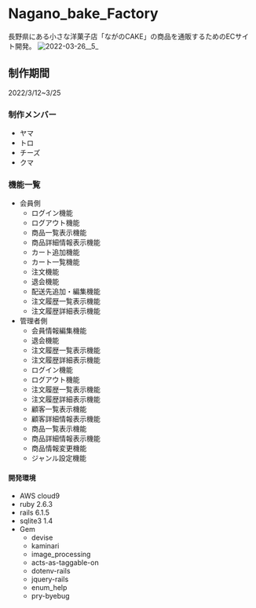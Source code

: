 # Nagano_bake_Factory
長野県にある小さな洋菓子店「ながのCAKE」の商品を通販するためのECサイト開発。
![2022-03-26__5_](https://user-images.githubusercontent.com/98795405/160219171-0d1eaeb0-ee20-4a55-86d1-cb05db256c77.png)

## 制作期間
2022/3/12~3/25

### 制作メンバー
- ヤマ
- トロ
- チーズ
- クマ

### 機能一覧
- 会員側
  - ログイン機能
  - ログアウト機能 
  - 商品一覧表示機能 
  - 商品詳細情報表示機能 
  - カート追加機能
  - カート一覧機能 
  - 注文機能
  - 退会機能
  - 配送先追加・編集機能
  - 注文履歴一覧表示機能 
  - 注文履歴詳細表示機能
- 管理者側 
  - 会員情報編集機能
  - 退会機能
  - 注文履歴一覧表示機能 
  - 注文履歴詳細表示機能
  - ログイン機能
  - ログアウト機能 
  - 注文履歴一覧表示機能
  - 注文履歴詳細表示機能
  - 顧客一覧表示機能 
  - 顧客詳細情報表示機能
  - 商品一覧表示機能 
  - 商品詳細情報表示機能
  - 商品情報変更機能 
  - ジャンル設定機能 

#### 開発環境
- AWS cloud9
- ruby 2.6.3
- rails 6.1.5
- sqlite3 1.4
- Gem
  - devise
  - kaminari
  - image_processing
  - acts-as-taggable-on
  - dotenv-rails
  - jquery-rails
  - enum_help
  - pry-byebug
